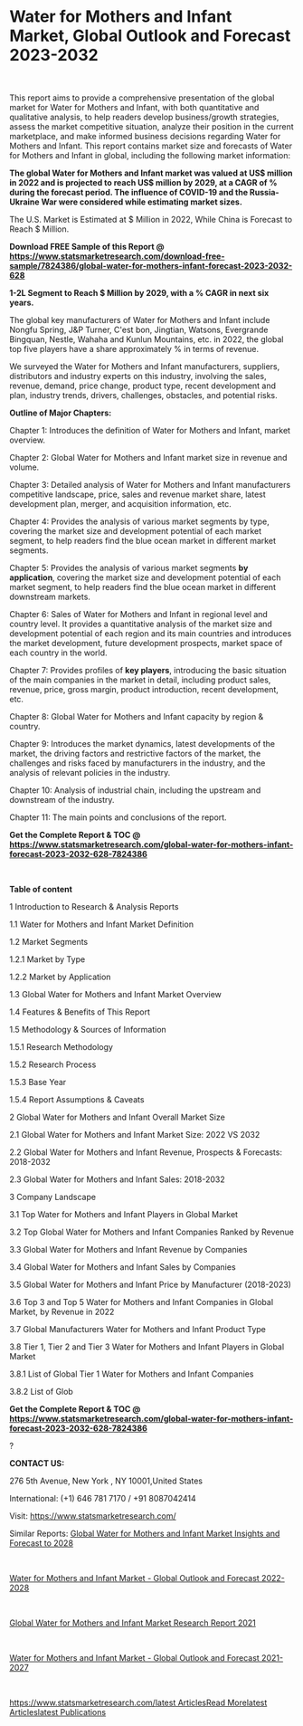 <h1>Water for Mothers and Infant Market, Global Outlook and Forecast 2023-2032</h1><br/><p>This report aims to provide a comprehensive presentation of the global market for Water for Mothers and Infant, with both quantitative and qualitative analysis, to help readers develop business/growth strategies, assess the market competitive situation, analyze their position in the current marketplace, and make informed business decisions regarding Water for Mothers and Infant. This report contains market size and forecasts of Water for Mothers and Infant in global, including the following market information:</p>
 
 
 
 <p><strong>The global Water for Mothers and Infant market was valued at US$ million in 2022 and is projected to reach US$ million by 2029, at a <strong>CAGR</strong> of % during the forecast period. The influence of COVID-19 and the Russia-Ukraine War were considered while estimating market sizes.</strong></p>
 
 
 
 <p>The U.S. Market is Estimated at $ Million in 2022, While China is Forecast to Reach $ Million.</p>
 
 
 
 <p><strong>Download FREE Sample of this Report @ <a href="https://www.statsmarketresearch.com/download-free-sample/7824386/global-water-for-mothers-infant-forecast-2023-2032-628">https://www.statsmarketresearch.com/download-free-sample/7824386/global-water-for-mothers-infant-forecast-2023-2032-628</a></strong></p>
 
 
 
 <p><strong>1-2L Segment to Reach $ Million by 2029, with a % <strong>CAGR</strong> in next six years.</strong></p>
 
 
 
 <p>The global key manufacturers of Water for Mothers and Infant include Nongfu Spring, J&P Turner, C&#39;est bon, Jingtian, Watsons, Evergrande Bingquan, Nestle, Wahaha and Kunlun Mountains, etc. in 2022, the global top five players have a share approximately % in terms of revenue.</p>
 
 
 
 <p>We surveyed the Water for Mothers and Infant manufacturers, suppliers, distributors and industry experts on this industry, involving the sales, revenue, demand, price change, product type, recent development and plan, industry trends, drivers, challenges, obstacles, and potential risks.</p>
 
 
 
 <p><strong>Outline of Major Chapters:</strong></p>
 
 
 
 <p>Chapter 1: Introduces the definition of Water for Mothers and Infant, market overview.</p>
 
 
 
 <p>Chapter 2: Global Water for Mothers and Infant market size in revenue and volume.</p>
 
 
 
 <p>Chapter 3: Detailed analysis of Water for Mothers and Infant manufacturers competitive landscape, price, sales and revenue market share, latest development plan, merger, and acquisition information, etc.</p>
 
 
 
 <p>Chapter 4: Provides the analysis of various market segments by type, covering the market size and development potential of each market segment, to help readers find the blue ocean market in different market segments.</p>
 
 
 
 <p>Chapter 5: Provides the analysis of various market segments <strong>by application</strong>, covering the market size and development potential of each market segment, to help readers find the blue ocean market in different downstream markets.</p>
 
 
 
 <p>Chapter 6: Sales of Water for Mothers and Infant in regional level and country level. It provides a quantitative analysis of the market size and development potential of each region and its main countries and introduces the market development, future development prospects, market space of each country in the world.</p>
 
 
 
 <p>Chapter 7: Provides profiles of <strong>key players</strong>, introducing the basic situation of the main companies in the market in detail, including product sales, revenue, price, gross margin, product introduction, recent development, etc.</p>
 
 
 
 <p>Chapter 8: Global Water for Mothers and Infant capacity by region & country.</p>
 
 
 
 <p>Chapter 9: Introduces the market dynamics, latest developments of the market, the driving factors and restrictive factors of the market, the challenges and risks faced by manufacturers in the industry, and the analysis of relevant policies in the industry.</p>
 
 
 
 <p>Chapter 10: Analysis of industrial chain, including the upstream and downstream of the industry.</p>
 
 
 
 <p>Chapter 11: The main points and conclusions of the report.</p>
 
 
 
 <div><b>Get the Complete Report & TOC @ <a href="https://www.statsmarketresearch.com/global-water-for-mothers-infant-forecast-2023-2032-628-7824386">https://www.statsmarketresearch.com/global-water-for-mothers-infant-forecast-2023-2032-628-7824386</a></b></div>
 
 
 
 <p><br />
 
 <b>Table of content</b></p>
 
 
 
 <p>1 Introduction to Research & Analysis Reports<br />
 
 1.1 Water for Mothers and Infant Market Definition<br />
 
 1.2 Market Segments<br />
 
 1.2.1 Market by Type<br />
 
 1.2.2 Market by Application<br />
 
 1.3 Global Water for Mothers and Infant Market Overview<br />
 
 1.4 Features & Benefits of This Report<br />
 
 1.5 Methodology & Sources of Information<br />
 
 1.5.1 Research Methodology<br />
 
 1.5.2 Research Process<br />
 
 1.5.3 Base Year<br />
 
 1.5.4 Report Assumptions & Caveats<br />
 
 2 Global Water for Mothers and Infant Overall Market Size<br />
 
 2.1 Global Water for Mothers and Infant Market Size: 2022 VS 2032<br />
 
 2.2 Global Water for Mothers and Infant Revenue, Prospects & Forecasts: 2018-2032<br />
 
 2.3 Global Water for Mothers and Infant Sales: 2018-2032<br />
 
 3 Company Landscape<br />
 
 3.1 Top Water for Mothers and Infant Players in Global Market<br />
 
 3.2 Top Global Water for Mothers and Infant Companies Ranked by Revenue<br />
 
 3.3 Global Water for Mothers and Infant Revenue by Companies<br />
 
 3.4 Global Water for Mothers and Infant Sales by Companies<br />
 
 3.5 Global Water for Mothers and Infant Price by Manufacturer (2018-2023)<br />
 
 3.6 Top 3 and Top 5 Water for Mothers and Infant Companies in Global Market, by Revenue in 2022<br />
 
 3.7 Global Manufacturers Water for Mothers and Infant Product Type<br />
 
 3.8 Tier 1, Tier 2 and Tier 3 Water for Mothers and Infant Players in Global Market<br />
 
 3.8.1 List of Global Tier 1 Water for Mothers and Infant Companies<br />
 
 3.8.2 List of Glob</p>
 
 
 
 <div><b>Get the Complete Report & TOC @ <a href="https://www.statsmarketresearch.com/global-water-for-mothers-infant-forecast-2023-2032-628-7824386">https://www.statsmarketresearch.com/global-water-for-mothers-infant-forecast-2023-2032-628-7824386</a></b></div>
 
 
 
 <p>? </p>
 
 
 
 <p><b>CONTACT US:</b><br />
 
 276 5th Avenue, New York , NY 10001,United States<br />
 
 International: (+1) 646 781 7170 / +91 8087042414<br />
 
 Visit: <a href="https://www.statsmarketresearch.com/">https://www.statsmarketresearch.com/</a><br />
 
 Similar Reports: <a href="https://www.statsmarketresearch.com/global-water-for-mothers-infant-forecast-2023-2032-628-7824386">Global Water for Mothers and Infant Market Insights and Forecast to 2028</a><br />
 
 <br />
 
 <a href="https://www.statsmarketresearch.com/global-water-for-mothers-infant-forecast-2023-2032-628-7824386">Water for Mothers and Infant Market - Global Outlook and Forecast 2022-2028</a><br />
 
 <br />
 
 <a href="https://www.statsmarketresearch.com/global-water-for-mothers-infant-forecast-2023-2032-628-7824386">Global Water for Mothers and Infant Market Research Report 2021</a><br />
 
 <br />
 
 <a href="https://www.statsmarketresearch.com/global-water-for-mothers-infant-forecast-2023-2032-628-7824386">Water for Mothers and Infant Market - Global Outlook and Forecast 2021-2027</a><br />
 
 <br />
 
 <a href="https://gyeongbokgung.com">https://www.statsmarketresearch.com/</a><a href="https://hallyeomaritime.com">latest Articles</a><a href="https://jingwansa.com">Read More</a><a href="https://nguoiviet.jp/">latest Articles</a><a href="https://www.intelmarketresearch.com/">latest Publications</a></p>